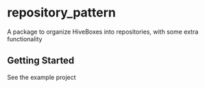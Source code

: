 # repository_pattern

A package to organize HiveBoxes into repositories, with some extra functionality

## Getting Started

See the example project